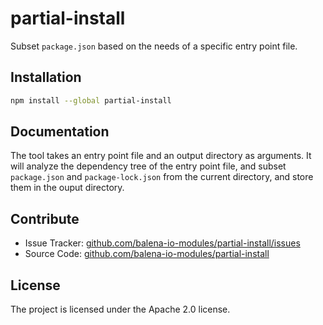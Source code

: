 partial-install
===============

Subset `package.json` based on the needs of a specific entry point file.

Installation
------------

```sh
npm install --global partial-install
```

Documentation
-------------

The tool takes an entry point file and an output directory as arguments. It
will analyze the dependency tree of the entry point file, and subset
`package.json` and `package-lock.json` from the current directory, and store
them in the ouput directory.

Contribute
----------

- Issue Tracker: [github.com/balena-io-modules/partial-install/issues][issues]
- Source Code: [github.com/balena-io-modules/partial-install][source]

License
-------

The project is licensed under the Apache 2.0 license.

[issues]: https://github.com/balena-io-modules/partial-install/issues
[source]: https://github.com/balena-io-modules/partial-install
